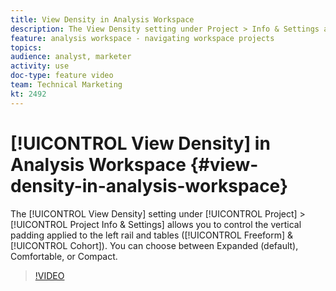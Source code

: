 ```yaml
---
title: View Density in Analysis Workspace
description: The View Density setting under Project > Info & Settings allows you to control the vertical padding applied to the left rail and tables (Freeform & Cohort). You can choose between Expanded (default), Comfortable, or Compact.
feature: analysis workspace - navigating workspace projects
topics: 
audience: analyst, marketer
activity: use
doc-type: feature video
team: Technical Marketing
kt: 2492
---
```


# [!UICONTROL View Density] in Analysis Workspace {#view-density-in-analysis-workspace}

The [!UICONTROL View Density] setting under [!UICONTROL Project] > [!UICONTROL Project Info & Settings] allows you to control the vertical padding applied to the left rail and tables ([!UICONTROL Freeform] & [!UICONTROL Cohort]). You can choose between Expanded (default), Comfortable, or Compact.

>[!VIDEO](https://video.tv.adobe.com/v/25963/?quality=12)
